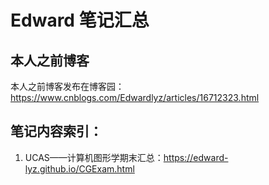 # Edward 笔记汇总
## 本人之前博客
本人之前博客发布在博客园：https://www.cnblogs.com/Edwardlyz/articles/16712323.html

## 笔记内容索引：

1. UCAS——计算机图形学期末汇总：https://edward-lyz.github.io/CGExam.html
